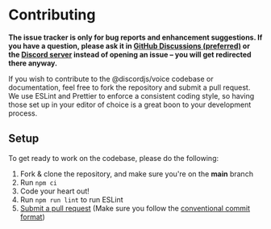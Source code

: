 # Contributing

**The issue tracker is only for bug reports and enhancement suggestions. If you have a question, please ask it in [GitHub Discussions (preferred)](https://github.com/discordjs/voice/discussions) or the [Discord server](https://discord.gg/djs) instead of opening an issue – you will get redirected there anyway.**

If you wish to contribute to the @discordjs/voice codebase or documentation, feel free to fork the repository and submit a
pull request. We use ESLint and Prettier to enforce a consistent coding style, so having those set up in your editor of
choice is a great boon to your development process.

## Setup

To get ready to work on the codebase, please do the following:

1. Fork & clone the repository, and make sure you're on the **main** branch
2. Run `npm ci`
3. Code your heart out!
4. Run `npm run lint` to run ESLint
5. [Submit a pull request](https://github.com/discordjs/voice/compare) (Make sure you follow the [conventional commit format](https://github.com/discordjs/discord.js-modules/blob/main/.github/COMMIT_CONVENTION.md))
